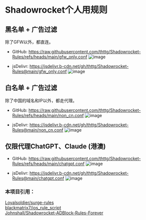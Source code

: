 # Shadowrocket个人用规则

## 黑名单 + 广告过滤

除了GFW以外，都直连。

* GitHub: https://raw.githubusercontent.com/thttg/Shadowrocket-Rules/refs/heads/main/gfw_only.conf
![image](https://github.com/user-attachments/assets/d5576292-668a-4518-a30a-0d8d94f0f8fa)

* jsDelivr: https://jsdelivr.b-cdn.net/gh/thttg/Shadowrocket-Rules@main/gfw_only.conf
![image](https://github.com/user-attachments/assets/19a43622-a717-4809-ac15-ec9327f871fe)


## 白名单 + 广告过滤

除了中国的域名和IP以外，都走代理。

* GitHub: https://raw.githubusercontent.com/thttg/Shadowrocket-Rules/refs/heads/main/non_cn.conf
![image](https://github.com/user-attachments/assets/b38ff651-361a-4143-800b-02e0e03f752a)

* jsDelivr: https://jsdelivr.b-cdn.net/gh/thttg/Shadowrocket-Rules@main/non_cn.conf
![image](https://github.com/user-attachments/assets/2f7ad8de-de1a-4efc-91c7-474883397253)


## 仅限代理ChatGPT、Claude (港澳)

* GitHub: https://raw.githubusercontent.com/thttg/Shadowrocket-Rules/refs/heads/main/chatgpt.conf
![image](https://github.com/user-attachments/assets/3ac206be-1e6f-4abe-894c-61aaa104fed5)

* jsDelivr: https://jsdelivr.b-cdn.net/gh/thttg/Shadowrocket-Rules@main/chatgpt.conf
![image](https://github.com/user-attachments/assets/ae198cab-6635-4cf2-8370-52d9de1c063a)


### 本项目引用：  
[Loyalsoldier/surge-rules](https://github.com/Loyalsoldier/surge-rules)  
[blackmatrix7/ios_rule_script](https://github.com/blackmatrix7/ios_rule_script)  
[Johnshall/Shadowrocket-ADBlock-Rules-Forever](https://github.com/Johnshall/Shadowrocket-ADBlock-Rules-Forever)  
